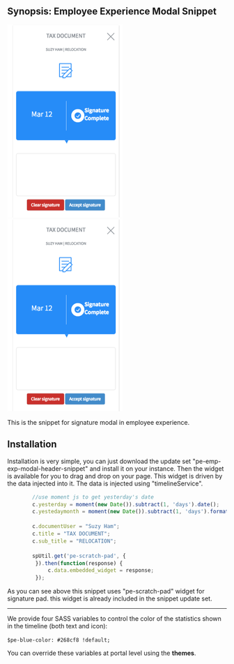 ## Synopsis: Employee Experience Modal Snippet

![alt text](../images/pe-emp-exp-modal-header-snippet.png "Modal Snippet")
![alt text](../images/pe-emp-exp-modal-header-snippet.png "Modal")



This is the snippet for signature modal in employee experience.

## Installation

Installation is very simple, you can just download the update set "pe-emp-exp-modal-header-snippet" and install it on your instance. Then the widget is available for you to drag and drop on your page. This widget is driven by the data injected into it. The data is injected using "timelineService".

```javascript
        //use moment js to get yesterday's date
        c.yesterday = moment(new Date()).subtract(1, 'days').date();
        c.yestedaymonth = moment(new Date()).subtract(1, 'days').format("MMM");

        c.documentUser = "Suzy Ham";
        c.title = "TAX DOCUMENT";
        c.sub_title = "RELOCATION";

        spUtil.get('pe-scratch-pad', {
         }).then(function(response) {
             c.data.embedded_widget = response;
         });
```

As you can see above this snippet uses "pe-scratch-pad" widget for signature pad. this widget is already included in the snippet update set.

***

We provide four SASS variables to control the color of the statistics shown in the timeline (both text and icon):

`$pe-blue-color: #268cf8 !default;`

You can override these variables at portal level using the **themes**.
